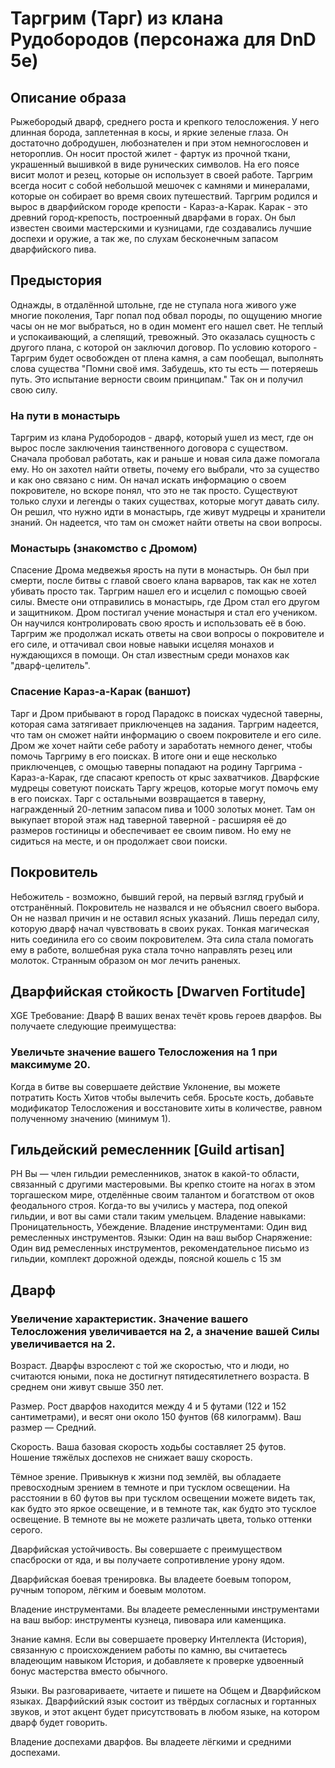 # Таргрим (Тарг) из клана Рудобородов (персонажа для DnD 5e)


## Описание образа
Рыжебородый дварф, среднего роста и крепкого телосложения. У него длинная борода, заплетенная в косы, и яркие зеленые глаза. Он достаточно добродушен, любознателен и при этом немногословен и нетороплив.
Он носит простой жилет - фартук из прочной ткани, украшенный вышивкой в виде рунических символов. На его поясе висит молот и резец, которые он использует в своей работе. Таргрим всегда носит с собой небольшой мешочек с камнями и минералами, которые он собирает во время своих путешествий. Таргрим родился и вырос в дварфийском городе крепости - Караз-а-Карак. Карак - это древний город-крепость, построенный дварфами в горах. Он был известен своими мастерскими и кузницами, где создавались лучшие доспехи и оружие, а так же, по слухам бесконечным запасом дварфийского пива.

## Предыстория 
Однажды, в отдалённой штольне, где не ступала нога живого уже многие поколения, Тарг попал под обвал породы, по ощущению многие часы он не мог выбраться, но в один момент его нашел свет. Не теплый и успокаивающий, а слепящий, тревожный. Это оказалась сущность с другого плана, с которой он заключил договор.
По условию которого - Таргрим будет освобожден от плена камня, а сам пообещал, выполнять слова существа "Помни своё имя. Забудешь, кто ты есть — потеряешь путь.  Это испытание верности своим принципам."
Так он и получил свою силу.

### На пути в монастырь
Таргрим из клана Рудобородов - дварф, который ушел из мест, где он вырос после заключения таинственного договора с существом. Сначала пробовал работать, как и раньше и новая сила даже помогала ему. Но он захотел найти ответы, почему его выбрали, что за существо и как оно связано с ним. Он начал искать информацию о своем покровителе, но вскоре понял, что это не так просто. Существуют только слухи и легенды о таких существах, которые могут давать силу. Он решил, что нужно идти в монастырь, где живут мудрецы и хранители знаний. Он надеется, что там он сможет найти ответы на свои вопросы.

### Монастырь (знакомство с Дромом)
Спасение Дрома медвежья ярость на пути в монастырь. Он был при смерти, после битвы с главой своего клана варваров, так как не хотел убивать просто так. Таргрим нашел его и исцелил с помощью своей силы. Вместе они отправились в монастырь, где Дром стал его другом и защитником. Дром постигал учение монастыря и стал его учеником. Он научился контролировать свою ярость и использовать её в бою. Таргрим же продолжал искать ответы на свои вопросы о покровителе и его силе, и оттачивал свои новые навыки исцеляя монахов и нуждающихся в помощи. Он стал известным среди монахов как "дварф-целитель".

### Спасение Караз-а-Карак (ваншот)
Тарг и Дром прибывают в город Парадокс в поисках чудесной таверны, которая сама затягивает приключенцев на задания. Таргрим надеется, что там он сможет найти информацию о своем покровителе и его силе. Дром же хочет найти себе работу и заработать немного денег, чтобы помочь Таргриму в его поисках. В итоге они и еще несколько приключенцев, с омощью таверны попадают на родину Таргрима - Караз-а-Карак, где спасают крепость от крыс захватчиков. Дварфские мудрецы советуют поискать Таргу жрецов, которые могут помочь ему в его поисках. Тарг с остальными возвращается в таверну, награжденный 20-летним запасом пива и 1000 золотых монет. Там он выкупает второй этаж над таверной таверной - расширяя её до размеров гостиницы и обеспечивает ее своим пивом. Но ему не сидиться на месте, и он продолжает свои поиски.

## Покровитель
Небожитель - возможно, бывший герой, на первый взгляд грубый и отстранённый.
Покровитель не назвался и не объяснил своего выбора. Он не назвал причин и не оставил ясных указаний. Лишь передал силу, которую дварф начал чувствовать в своих руках. Тонкая магическая нить соединила его со своим покровителем. Эта сила стала помогать ему в работе, волшебная рука стала точно направлять резец или молоток. Странным образом он мог лечить раненых.




## Дварфийская стойкость [Dwarven Fortitude]
XGE
Требование: Дварф
В ваших венах течёт кровь героев дварфов. Вы получаете следующие преимущества:


### Увеличьте значение вашего Телосложения на 1 при максимуме 20.
Когда в битве вы совершаете действие Уклонение, вы можете потратить Кость Хитов чтобы вылечить себя. Бросьте кость, добавьте модификатор Телосложения и восстановите хиты в количестве, равном полученному значению (минимум 1).


## Гильдейский ремесленник [Guild artisan]
PH
Вы — член гильдии ремесленников, знаток в какой-то области, связанный с другими мастеровыми. Вы крепко стоите на ногах в этом торгашеском мире, отделённые своим талантом и богатством от оков феодального строя. Когда-то вы учились у мастера, под опекой гильдии, и вот вы сами стали таким умельцем.
Владение навыками: Проницательность, Убеждение.
Владение инструментами: Один вид ремесленных инструментов.
Языки: Один на ваш выбор
Снаряжение: Один вид ремесленных инструментов, рекомендательное письмо из гильдии, комплект дорожной одежды, поясной кошель с 15 зм


## Дварф
### Увеличение характеристик. Значение вашего Телосложения увеличивается на 2, а значение вашей Силы увеличивается на 2.

Возраст. Дварфы взрослеют с той же скоростью, что и люди, но считаются юными, пока не достигнут пятидесятилетнего возраста. В среднем они живут свыше 350 лет.

Размер. Рост дварфов находится между 4 и 5 футами (122 и 152 сантиметрами), и весят они около 150 фунтов (68 килограмм). Ваш размер — Средний.

Скорость. Ваша базовая скорость ходьбы составляет 25 футов. Ношение тяжёлых доспехов не снижает вашу скорость.

Тёмное зрение. Привыкнув к жизни под землёй, вы обладаете превосходным зрением в темноте и при тусклом освещении. На расстоянии в 60 футов вы при тусклом освещении можете видеть так, как будто это яркое освещение, и в темноте так, как будто это тусклое освещение. В темноте вы не можете различать цвета, только оттенки серого.

Дварфийская устойчивость. Вы совершаете с преимуществом спасброски от яда, и вы получаете сопротивление урону ядом.

Дварфийская боевая тренировка. Вы владеете боевым топором, ручным топором, лёгким и боевым молотом.

Владение инструментами. Вы владеете ремесленными инструментами на ваш выбор: инструменты кузнеца, пивовара или каменщика.

Знание камня. Если вы совершаете проверку Интеллекта (История), связанную с происхождением работы по камню, вы считаетесь владеющим навыком История, и добавляете к проверке удвоенный бонус мастерства вместо обычного.

Языки. Вы разговариваете, читаете и пишете на Общем и Дварфийском языках. Дварфийский язык состоит из твёрдых согласных и гортанных звуков, и этот акцент будет присутствовать в любом языке, на котором дварф будет говорить.

Владение доспехами дварфов. Вы владеете лёгкими и средними доспехами.